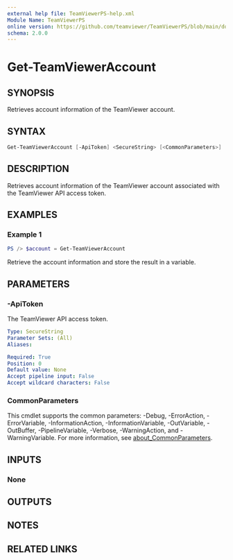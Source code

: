 ```yaml
---
external help file: TeamViewerPS-help.xml
Module Name: TeamViewerPS
online version: https://github.com/teamviewer/TeamViewerPS/blob/main/docs/commands/Get-TeamViewerAccount.md
schema: 2.0.0
---
```


# Get-TeamViewerAccount

## SYNOPSIS

Retrieves account information of the TeamViewer account.

## SYNTAX

```powershell
Get-TeamViewerAccount [-ApiToken] <SecureString> [<CommonParameters>]
```

## DESCRIPTION

Retrieves account information of the TeamViewer account associated with the
TeamViewer API access token.

## EXAMPLES

### Example 1

```powershell
PS /> $account = Get-TeamViewerAccount
```

Retrieve the account information and store the result in a variable.

## PARAMETERS

### -ApiToken

The TeamViewer API access token.

```yaml
Type: SecureString
Parameter Sets: (All)
Aliases:

Required: True
Position: 0
Default value: None
Accept pipeline input: False
Accept wildcard characters: False
```

### CommonParameters

This cmdlet supports the common parameters: -Debug, -ErrorAction, -ErrorVariable, -InformationAction, -InformationVariable, -OutVariable, -OutBuffer, -PipelineVariable, -Verbose, -WarningAction, and -WarningVariable. For more information, see [about_CommonParameters](http://go.microsoft.com/fwlink/?LinkID=113216).

## INPUTS

### None

## OUTPUTS

## NOTES

## RELATED LINKS
